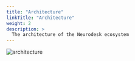 ```yaml
---
title: "Architecture"
linkTitle: "Architecture"
weight: 2
description: >
  The architecture of the Neurodesk ecosystem
---
```



![architecture](/NeurodeskArchitecture.png 'architecture')
